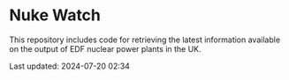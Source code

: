 # Nuke Watch

This repository includes code for retrieving the latest information available on the output of EDF nuclear power plants in the UK.

Last updated: 2024-07-20 02:34